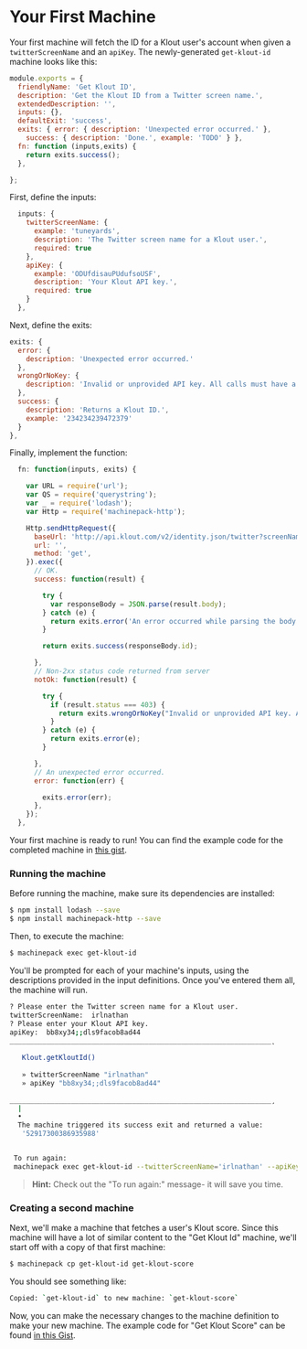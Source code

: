 # Your First Machine

Your first machine will fetch the ID for a Klout user's account when given a `twitterScreenName` and an `apiKey`.  The newly-generated `get-klout-id` machine looks like this:

```javascript
module.exports = {
  friendlyName: 'Get Klout ID',
  description: 'Get the Klout ID from a Twitter screen name.',
  extendedDescription: '',
  inputs: {},
  defaultExit: 'success',
  exits: { error: { description: 'Unexpected error occurred.' },
    success: { description: 'Done.', example: 'TODO' } },
  fn: function (inputs,exits) {
    return exits.success();
  },

};
```    

First, define the inputs:

```javascript
  inputs: {
    twitterScreenName: {
      example: 'tuneyards',
      description: 'The Twitter screen name for a Klout user.',
      required: true
    },
    apiKey: {
      example: 'ODUfdisauPUdufsoUSF',
      description: 'Your Klout API key.',
      required: true
    }
  },
```

Next, define the exits:

```javascript
exits: {
  error: {
    description: 'Unexpected error occurred.'
  },
  wrongOrNoKey: {
    description: 'Invalid or unprovided API key. All calls must have a key.'
  },
  success: {
    description: 'Returns a Klout ID.',
    example: '234234239472379'
  }
},
```

Finally, implement the function:

```javascript
  fn: function(inputs, exits) {

    var URL = require('url');
    var QS = require('querystring');
    var _ = require('lodash');
    var Http = require('machinepack-http');

    Http.sendHttpRequest({
      baseUrl: 'http://api.klout.com/v2/identity.json/twitter?screenName=' + inputs.twitterScreenName + '&key=' + inputs.apiKey,
      url: '',
      method: 'get',
    }).exec({
      // OK.
      success: function(result) {

        try {
          var responseBody = JSON.parse(result.body);
        } catch (e) {
          return exits.error('An error occurred while parsing the body.');
        }

        return exits.success(responseBody.id);

      },
      // Non-2xx status code returned from server
      notOk: function(result) {

        try {
          if (result.status === 403) {
            return exits.wrongOrNoKey("Invalid or unprovided API key. All calls must have a key.");
          }
        } catch (e) {
          return exits.error(e);
        }

      },
      // An unexpected error occurred.
      error: function(err) {

        exits.error(err);
      },
    });
  },
```

Your first machine is ready to run! You can find the example code for the completed machine in [this gist](https://gist.github.com/rachaelshaw/937b44f40995edb44b947090930c46a2).



### Running the machine

Before running the machine, make sure its dependencies are installed:

```sh
$ npm install lodash --save
$ npm install machinepack-http --save
```

Then, to execute the machine:

```sh
$ machinepack exec get-klout-id
```

You'll be prompted for each of your machine's inputs, using the descriptions provided in the input definitions. Once you've entered them all, the machine will run.

```sh
? Please enter the Twitter screen name for a Klout user.
twitterScreenName:  irlnathan
? Please enter your Klout API key.
apiKey:  bb8xy34;;dls9facob8ad44
________________________________________________________________˛
                                                                 
   Klout.getKloutId()
  
   » twitterScreenName "irlnathan"
   » apiKey "bb8xy34;;dls9facob8ad44"

________________________________________________________________¸ 
  | 
  • 
  The machine triggered its success exit and returned a value:
   '52917300386935988'


 To run again:
 machinepack exec get-klout-id --twitterScreenName='irlnathan' --apiKey='bb8xy34;;dls9facob8ad44'
```

> **Hint:** Check out the "To run again:" message- it will save you time.

### Creating a second machine

Next, we'll make a machine that fetches a user's Klout score. Since this machine will have a lot of similar content to the "Get Klout Id" machine, we'll start off with a copy of that first machine:

```sh
$ machinepack cp get-klout-id get-klout-score
```

You should see something like:

```sh
Copied: `get-klout-id` to new machine: `get-klout-score`
```

Now, you can make the necessary changes to the machine definition to make your new machine. The example code for "Get Klout Score" can be found [in this Gist](https://gist.github.com/rachaelshaw/04ee1b767c2cd419558fd50a977ecd1f).
